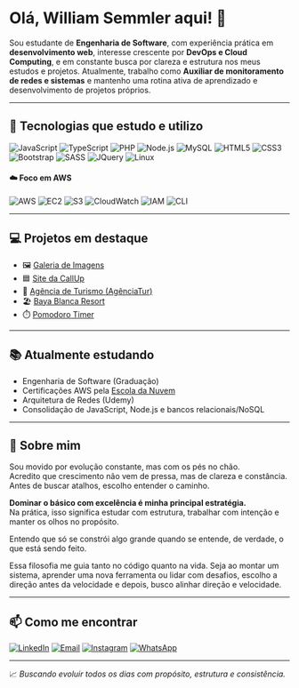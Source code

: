 # Olá, William Semmler aqui! 👋 

Sou estudante de **Engenharia de Software**, com experiência prática em **desenvolvimento web**, interesse crescente por **DevOps e Cloud Computing**, e em constante busca por clareza e estrutura nos meus estudos e projetos. Atualmente, trabalho como **Auxiliar de monitoramento de redes e sistemas** e mantenho uma rotina ativa de aprendizado e desenvolvimento de projetos próprios.

---

## 🚀 Tecnologias que estudo e utilizo

![JavaScript](https://img.shields.io/badge/-JavaScript-F7DF1E?style=flat&logo=javascript&logoColor=000)
![TypeScript](https://img.shields.io/badge/-TypeScript-3178C6?style=flat&logo=typescript&logoColor=fff)
![PHP](https://img.shields.io/badge/-PHP-777BB4?style=flat&logo=php&logoColor=fff)
![Node.js](https://img.shields.io/badge/-Node.js-339933?style=flat&logo=node.js&logoColor=fff)
![MySQL](https://img.shields.io/badge/-MySQL-4479A1?style=flat&logo=mysql&logoColor=fff)
![HTML5](https://img.shields.io/badge/-HTML5-E34F26?style=flat&logo=html5&logoColor=fff)
![CSS3](https://img.shields.io/badge/-CSS3-1572B6?style=flat&logo=css3&logoColor=fff)
![Bootstrap](https://img.shields.io/badge/-Bootstrap-7952B3?style=flat&logo=bootstrap&logoColor=fff)
![SASS](https://img.shields.io/badge/-SASS-CC6699?style=flat&logo=sass&logoColor=fff)
![JQuery](https://img.shields.io/badge/-JQuery-0769AD?style=flat&logo=jquery&logoColor=fff)
![Linux](https://img.shields.io/badge/-Linux-FCC624?style=flat&logo=linux&logoColor=000)

#### ☁️ Foco em AWS

![AWS](https://img.shields.io/badge/-AWS-232F3E?style=flat&logo=amazon-aws&logoColor=fff)
![EC2](https://img.shields.io/badge/-EC2-orange?style=flat&logo=amazon-aws&logoColor=fff)
![S3](https://img.shields.io/badge/-S3-569A31?style=flat&logo=amazon-s3&logoColor=fff)
![CloudWatch](https://img.shields.io/badge/-CloudWatch-FF9900?style=flat&logo=amazon-aws&logoColor=fff)
![IAM](https://img.shields.io/badge/-IAM-4B612C?style=flat&logo=amazon-aws&logoColor=fff)
![CLI](https://img.shields.io/badge/-AWS%20CLI-232F3E?style=flat&logo=gnubash&logoColor=fff)

---

## 💻 Projetos em destaque

- 🖼️ [Galeria de Imagens](https://github.com/williamsemmler/galeria-de-imagens)
- 🟦 [Site da CallUp](https://github.com/williamsemmler/siteCallUp)
- 🧳 [Agência de Turismo (AgênciaTur)](https://github.com/williamsemmler/agenciaTur)
- 🏖️ [Baya Blanca Resort](https://github.com/williamsemmler/BayaBlancaResort)
- ⏱️ [Pomodoro Timer](https://github.com/williamsemmler/PomodoroTimer)

---

## 📚 Atualmente estudando

- Engenharia de Software (Graduação)
- Certificações AWS pela [Escola da Nuvem](https://escoladanuvem.org/)
- Arquitetura de Redes (Udemy)
- Consolidação de JavaScript, Node.js e bancos relacionais/NoSQL

---

## 💭 Sobre mim

Sou movido por evolução constante, mas com os pés no chão.  
Acredito que crescimento não vem de pressa, mas de clareza e constância. Antes de buscar atalhos, escolho entender o caminho.  

**Dominar o básico com excelência é minha principal estratégia.**  
Na prática, isso significa estudar com estrutura, trabalhar com intenção e manter os olhos no propósito.

Entendo que só se constrói algo grande quando se entende, de verdade, o que está sendo feito.

Essa filosofia me guia tanto no código quanto na vida. Seja ao montar um sistema, aprender uma nova ferramenta ou lidar com desafios, escolho a direção antes da velocidade e depois, busco alinhar direção e velocidade.

---

## 📫 Como me encontrar

[![LinkedIn](https://img.shields.io/badge/-LinkedIn-0A66C2?style=flat&logo=linkedin&logoColor=fff)](https://www.linkedin.com/in/williamsemmler/)
[![Email](https://img.shields.io/badge/-Email-D14836?style=flat&logo=gmail&logoColor=fff)](mailto:williamluissemmler@gmail.com)
[![Instagram](https://img.shields.io/badge/-Instagram-E4405F?style=flat&logo=instagram&logoColor=fff)](https://instagram.com/williamsemmler.dev)
[![WhatsApp](https://img.shields.io/badge/-WhatsApp-25D366?style=flat&logo=whatsapp&logoColor=fff)](https://wa.me/5551992102610)

---

📈 *Buscando evoluir todos os dias com propósito, estrutura e consistência.*
